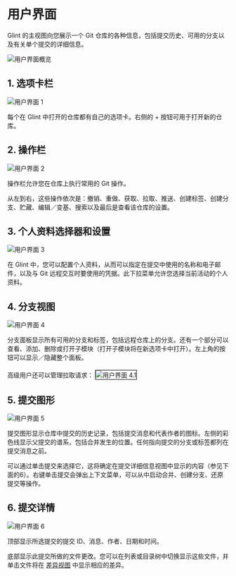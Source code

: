 # 用户界面
Glint 的主视图向您展示一个 Git 仓库的各种信息，包括提交历史、可用的分支以及有关单个提交的详细信息。

<img src="/assets/docs/user-interface-highlighted.png" class="fit-image" alt="用户界面概览">

## 1. 选项卡栏
<img src="/assets/docs/ui-1.png" class="fit-image" alt="用户界面 1">

每个在 Glint 中打开的仓库都有自己的选项卡。右侧的 + 按钮可用于打开新的仓库。

## 2. 操作栏
<img src="/assets/docs/ui-2.png" class="fit-image" alt="用户界面 2">

操作栏允许您在仓库上执行常用的 Git 操作。

从左到右，这些操作依次是：撤销、重做、获取、拉取、推送、创建标签、创建分支、贮藏、编辑／变基、搜索以及最后是查看该仓库的设置。

## 3. 个人资料选择器和设置
<img src="/assets/docs/ui-3.png" class="fit-image" alt="用户界面 3">

在 Glint 中，您可以配置个人资料，从而可以指定在提交中使用的名称和电子邮件，以及与 Git 远程交互时要使用的凭据。此下拉菜单允许您选择当前活动的个人资料。

## 4. 分支视图
<img src="/assets/docs/ui-4.png" class="fit-image" alt="用户界面 4">

分支面板显示所有可用的分支和标签，包括远程仓库上的分支。还有一个部分可以查看、添加、删除或打开子模块（打开子模块将在新选项卡中打开）。左上角的按钮可以显示／隐藏整个面板。

<mat-card>
  高级用户还可以管理拉取请求：
  <img src="/assets/docs/ui-branches-pull-requests.png" style="margin-top: 5px; border: 1px solid black;" class="fit-image" alt="用户界面 4.1">
</mat-card>

## 5. 提交图形
<img src="/assets/docs/ui-5.png" class="fit-image" alt="用户界面 5">

提交图形显示仓库中提交的历史记录，包括提交消息和代表作者的图标。左侧的彩色线显示父提交的谱系，包括合并发生的位置。任何指向提交的分支或标签都列在提交消息之前。

可以通过单击提交来选择它，这将确定在提交详细信息视图中显示的内容（参见下面的6）。右键单击提交会弹出上下文菜单，可以从中启动合并、创建分支、还原提交等操作。

## 6. 提交详情
<img src="/assets/docs/ui-6.png" class="fit-image" alt="用户界面 6">

顶部显示所选提交的提交 ID、消息、作者、日期和时间。

底部显示此提交所做的文件更改。您可以在列表或目录树中切换显示这些文件，并单击文件将在 [差异视图](/docs/用户界面-差异视图) 中显示相应的差异。
